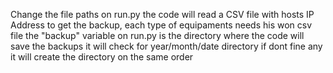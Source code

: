 Change the file paths on run.py the code will read a CSV file with hosts IP Address to get the backup, each type of equipaments needs his won csv file
the "backup" variable on run.py is the directory where the code will save the backups it will check for year/month/date directory if dont fine any it will create the directory on the same order
